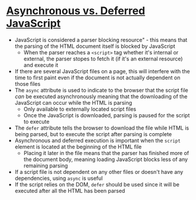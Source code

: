 # [Asynchronous vs. Deferred JavaScript](https://bitsofco.de/async-vs-defer/)

* JavaScript is considered a parser blocking resource" - this means that the parsing of the HTML document itself is blocked by JavaScript
  * When the parser reaches a `<script>` tag whether it's internal or external, the parser stopes to fetch it (if it's an external resource) and execute it
* If there are several JavaScript files on a page, this will interfere with the time to first paint even if the document is not actually dependent on those files
* The `async` attribute is used to indicate to the browser that the script file _can_ be executed asynchronously meaning that the downloading of the JavaScript can occur while the HTML is parsing
  * Only available to externally located script files
  * Once the JavaScript is downloaded, parsing is paused for the script to execute
* The `defer` attribute tells the browser to download the file while HTML is being parsed, but to execute the script after parsing is complete
* Asynchronous and deferred execution is important when the `script` element is located at the beginning of the HTML file
  * Placing it later in the file means that the parser has finished more of the document body, meaning loading JavaScript blocks less of any remaining parsing
* If a script file is not dependent on any other files or doesn't have any dependencies, using `async` is useful
* If the script relies on the DOM, `defer` should be used since it will be executed after all the HTML has been parsed
